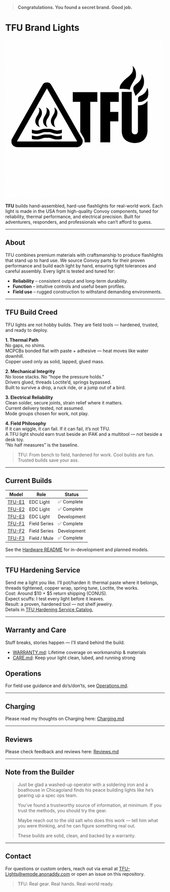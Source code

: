 > **Congratulations. You found a secret brand. Good job.**

# TFU Brand Lights

![TFU Logo](TFU-LOGO.png)

**TFU** builds hand-assembled, hard-use flashlights for real-world work. Each light is made in the USA from high-quality Convoy components, tuned for reliability, thermal performance, and electrical precision. Built for adventurers, responders, and professionals who can’t afford to guess.  

---

## About

TFU combines premium materials with craftsmanship to produce flashlights that stand up to hard use. We source Convoy parts for their proven performance and build each light by hand, ensuring tight tolerances and careful assembly. Every light is tested and tuned for:

- **Reliability** – consistent output and long-term durability.  
- **Function** – intuitive controls and useful beam profiles.  
- **Field use** – rugged construction to withstand demanding environments.  

---

## TFU Build Creed  

TFU lights are not hobby builds. They are field tools — hardened, trusted, and ready to deploy.  

**1. Thermal Path**  
No gaps, no shims.  
MCPCBs bonded flat with paste + adhesive — heat moves like water downhill.  
Copper used only as solid, lapped, glued mass.  

**2. Mechanical Integrity**  
No loose stacks. No “hope the pressure holds.”  
Drivers glued, threads Loctite’d, springs bypassed.  
Built to survive a drop, a ruck ride, or a jump out of a bird.  

**3. Electrical Reliability**  
Clean solder, secure joints, strain relief where it matters.  
Current delivery tested, not assumed.  
Mode groups chosen for work, not play.  

**4. Field Philosophy**  
If it can wiggle, it can fail. If it can fail, it’s not TFU.  
A TFU light should earn trust beside an IFAK and a multitool — not beside a desk toy.  
“No half measures” is the baseline.  

> TFU: From bench to field, hardened for work. Cool builds are fun. Trusted builds save your ass.

---

## Current Builds

| Model | Role | Status |
|-------|------|--------|
| [TFU-E1](hardware/TFU-E1.md) | EDC Light | ✅ Complete |
| [TFU-E2](hardware/TFU-E2.md) | EDC Light | ✅ Complete |
| [TFU-E3](hardware/TFU-E3.md) | EDC Light | Development |
| [TFU-F1](hardware/TFU-F1.md) | Field Series | ✅ Complete |
| [TFU-F2](hardware/TFU-F2.md) | Field Series | Development |
| [TFU-F3](hardware/TFU-F3.md) | Field / Mule | ✅ Complete |

See the [Hardware README](hardware/README.md) for in-development and planned models.

---

## TFU Hardening Service  
Send me a light you like. I’ll pot/harden it: thermal paste where it belongs, threads tightened, copper wrap, spring tune, Loctite, the works.  
Cost: Around $10 + $5 return shipping (CONUS).  
Expect scuffs: I test every light before it leaves.  
Result: a proven, hardened tool — not shelf jewelry.  
Details in [TFU Hardening Service Catalog.](docs/HardeningService.md)

---

## Warranty and Care
Stuff breaks, stories happen — I’ll stand behind the build.  
- [WARRANTY.md](ops/WARRANTY.md): Lifetime coverage on workmanship & materials  
- [CARE.md](ops/CARE.md): Keep your light clean, lubed, and running strong  

## Operations
For field use guidance and do’s/don’ts, see [Operations.md](ops/Operations.md).

---

## Charging
Please read my thoughts on Charging here: [Charging.md](ops/Charging.md)

---

## Reviews
Please check feedback and reviews here: [Reviews.md](ops/reviews.md)

---

## Note from the Builder

> Just be glad a washed-up operator with a soldering iron and a boathouse in Chicagoland finds his peace building lights like he’s gearing up a spec ops team.  
>   
> You’ve found a trustworthy source of information, at minimum. If you trust the methods, you should try the gear.  
>   
> Maybe reach out to the old salt who does this work — tell him what you were thinking, and he can figure something real out.  
>   
> These builds are solid, clean, and backed by a warranty.

---
## Contact
For questions or custom orders, reach out via email at [TFU-Lights@wmode.anonaddy.com](mailto:TFU-Lights@wmode.anonaddy.com) or open an issue on this repository.

> TFU: Real gear. Real hands. Real-world ready.  
